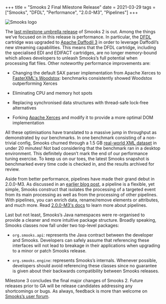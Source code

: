 +++
title = "Smooks 2 Final Milestone Release"
date = 2021-03-29
tags = ["Smooks", "DFDL", "Performance", "2.0.0-M3", "Pipelines"]
+++

<img src="/images/smooks-logo.png" alt="Smooks logo" style="max-width:70%"/>
<br/>

The [last milestone umbrella release](https://github.com/smooks/smooks/releases/tag/v2.0.0-M3) of Smooks 2 is out. Among the things we’ve focused on in this release is performance. 
In particular, the [DFDL](https://www.ibm.com/support/knowledgecenter/SSMKHH_10.0.0/com.ibm.etools.mft.doc/df20060_.htm) cartridge was upgraded to [Apache Daffodil 3](https://daffodil.apache.org/releases/3.0.0/) in order to leverage Daffodil’s new streaming capabilities. 
This means that the DFDL cartridge, including the specialised EDI and EDIFACT cartridges, are no longer memory-bound which 
allows developers to unleash Smooks’s full potential when processing flat files. Other noteworthy performance improvements are:

* Changing the default SAX parser implementation from Apache Xerces to [FasterXML's Woodstox](https://github.com/FasterXML/woodstox): benchmarks consistently showed Woodstox outperforming Xerces

* Eliminating CPU and memory hot spots

* Replacing synchronised data structures with thread-safe lock-free alternatives

* Forking [Apache Xerces](https://en.wikipedia.org/wiki/Apache_Xerces) and modify it to provide a more optimal DOM implementation

All these optimisations have translated to a massive jump in throughput as demonstrated by our benchmarks. In one benchmark 
consisting of a non-trivial config, Smooks churned through a 1.5 GB [real-world XML dataset](https://datahub.io/collections/bibliographic-data) in under 20 minutes! Not bad 
considering that the benchmark ran in a desktop environment. This definitely doesn’t mark the end of our performance tuning 
exercise. To keep us on our toes, the latest Smooks snapshot is benchmarked every time code is checked in, and the results archived for review.

Aside from better performance, pipelines have made their grand debut in 2.0.0-M3. As discussed in an [earlier blog post](/2021/02/16/a-sneak-peek-at-smooks-2-pipelines/), 
a pipeline is a flexible, yet simple, Smooks construct that isolates the processing of a targeted event from its main processing 
as well as from the processing of other pipelines. With pipelines, you can enrich data, rename/remove elements or attributes, 
and much more. Read [2.0.0-M3's docs](https://github.com/smooks/smooks.github.io/blob/v2.0/docs.markdown#pipeline) to learn more about pipelines.

Last but not least, Smooks’s Java namespaces were re-organised to provide a cleaner and more intuitive package structure. 
Broadly speaking, Smooks classes now fall under two top-level packages:

* `org.smooks.api`: represents the Java contract between the developer and Smooks. Developers can safely assume that referencing 
  these interfaces will not lead to breakage in their applications when upgrading to a minor or patch Smooks release.

* `org.smooks.engine`: represents Smooks’s internals. Whenever possible, developers should avoid referencing these classes 
  since no guarantee is given about their backwards compatibility between Smooks releases.

Milestone 3 concludes the final major changes of Smooks 2. Future releases prior to GA will be release candidates addressing 
any shortcomings or bugs. As always, feedback is more than welcome on [Smooks’s user forum](https://groups.google.com/g/smooks-user).
